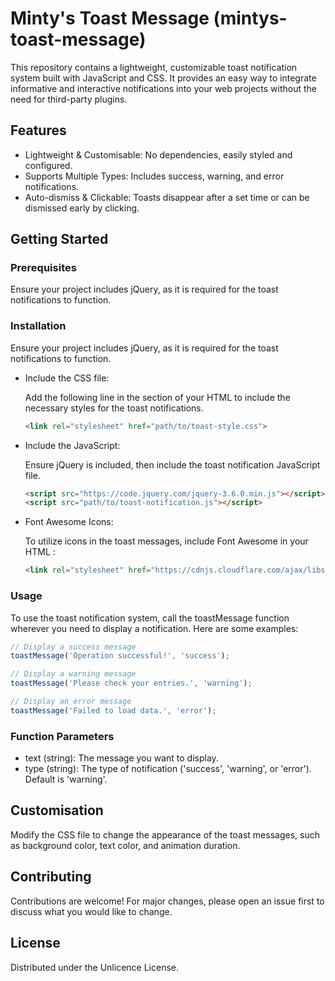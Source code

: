 
# Minty's Toast Message (mintys-toast-message)

This repository contains a lightweight, customizable toast notification system built with JavaScript and CSS. It provides an easy way to integrate informative and interactive notifications into your web projects without the need for third-party plugins.

## Features

- Lightweight & Customisable: No dependencies, easily styled and configured.
- Supports Multiple Types: Includes success, warning, and error notifications.
- Auto-dismiss & Clickable: Toasts disappear after a set time or can be dismissed early by clicking.

## Getting Started

### Prerequisites

Ensure your project includes jQuery, as it is required for the toast notifications to function.

### Installation

Ensure your project includes jQuery, as it is required for the toast notifications to function.

- Include the CSS file:

  Add the following line in the <head> section of your HTML to include the necessary styles for the toast notifications.
  ```html
  <link rel="stylesheet" href="path/to/toast-style.css">
  ```

- Include the JavaScript:

  Ensure jQuery is included, then include the toast notification JavaScript file.
  ```html
  <script src="https://code.jquery.com/jquery-3.6.0.min.js"></script>
  <script src="path/to/toast-notification.js"></script>
  ```

- Font Awesome Icons:

  To utilize icons in the toast messages, include Font Awesome in your HTML <head>:
  ```html  
  <link rel="stylesheet" href="https://cdnjs.cloudflare.com/ajax/libs/font-awesome/6.0.0-beta3/css/all.min.css">
  ```

### Usage

To use the toast notification system, call the toastMessage function wherever you need to display a notification. Here are some examples:
  ```javascript  
  // Display a success message
  toastMessage('Operation successful!', 'success');
  
  // Display a warning message
  toastMessage('Please check your entries.', 'warning');
  
  // Display an error message
  toastMessage('Failed to load data.', 'error');
  
  ```

### Function Parameters

- text (string): The message you want to display.
- type (string): The type of notification ('success', 'warning', or 'error'). Default is 'warning'.



## Customisation
Modify the CSS file to change the appearance of the toast messages, such as background color, text color, and animation duration.

## Contributing
Contributions are welcome! For major changes, please open an issue first to discuss what you would like to change.

## License
Distributed under the Unlicence License.
